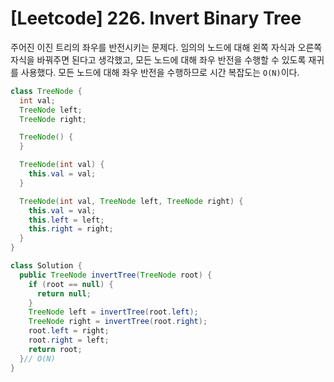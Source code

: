 # [Leetcode] 226. Invert Binary Tree

주어진 이진 트리의 좌우를 반전시키는 문제다. 임의의 노드에 대해 왼쪽 자식과 오른쪽 자식을 바꿔주면 된다고 생각했고, 모든 노드에 대해 좌우 반전을 수행할 수 있도록 재귀를 사용했다. 모든 노드에 대해 좌우 반전을 수행하므로 시간 복잡도는 `O(N)`이다.

```java
class TreeNode {
  int val;
  TreeNode left;
  TreeNode right;

  TreeNode() {
  }

  TreeNode(int val) {
    this.val = val;
  }

  TreeNode(int val, TreeNode left, TreeNode right) {
    this.val = val;
    this.left = left;
    this.right = right;
  }
}

class Solution {
  public TreeNode invertTree(TreeNode root) {
    if (root == null) {
      return null;
    }
    TreeNode left = invertTree(root.left);
    TreeNode right = invertTree(root.right);
    root.left = right;
    root.right = left;
    return root;
  }// O(N)
}
```
